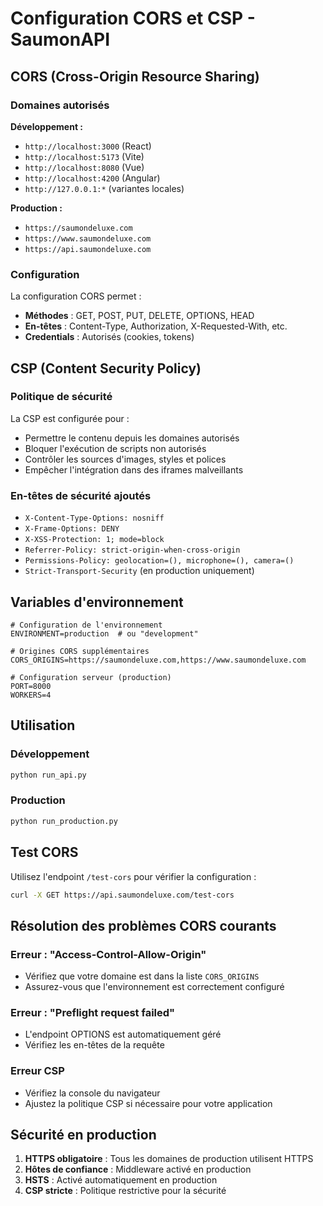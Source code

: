 # Configuration CORS et CSP - SaumonAPI

## CORS (Cross-Origin Resource Sharing)

### Domaines autorisés

**Développement :**
- `http://localhost:3000` (React)
- `http://localhost:5173` (Vite)
- `http://localhost:8080` (Vue)
- `http://localhost:4200` (Angular)
- `http://127.0.0.1:*` (variantes locales)

**Production :**
- `https://saumondeluxe.com`
- `https://www.saumondeluxe.com`
- `https://api.saumondeluxe.com`

### Configuration

La configuration CORS permet :
- **Méthodes** : GET, POST, PUT, DELETE, OPTIONS, HEAD
- **En-têtes** : Content-Type, Authorization, X-Requested-With, etc.
- **Credentials** : Autorisés (cookies, tokens)

## CSP (Content Security Policy)

### Politique de sécurité

La CSP est configurée pour :
- Permettre le contenu depuis les domaines autorisés
- Bloquer l'exécution de scripts non autorisés
- Contrôler les sources d'images, styles et polices
- Empêcher l'intégration dans des iframes malveillants

### En-têtes de sécurité ajoutés

- `X-Content-Type-Options: nosniff`
- `X-Frame-Options: DENY`
- `X-XSS-Protection: 1; mode=block`
- `Referrer-Policy: strict-origin-when-cross-origin`
- `Permissions-Policy: geolocation=(), microphone=(), camera=()`
- `Strict-Transport-Security` (en production uniquement)

## Variables d'environnement

```env
# Configuration de l'environnement
ENVIRONMENT=production  # ou "development"

# Origines CORS supplémentaires
CORS_ORIGINS=https://saumondeluxe.com,https://www.saumondeluxe.com

# Configuration serveur (production)
PORT=8000
WORKERS=4
```

## Utilisation

### Développement
```bash
python run_api.py
```

### Production
```bash
python run_production.py
```

## Test CORS

Utilisez l'endpoint `/test-cors` pour vérifier la configuration :

```bash
curl -X GET https://api.saumondeluxe.com/test-cors
```

## Résolution des problèmes CORS courants

### Erreur : "Access-Control-Allow-Origin"
- Vérifiez que votre domaine est dans la liste `CORS_ORIGINS`
- Assurez-vous que l'environnement est correctement configuré

### Erreur : "Preflight request failed"
- L'endpoint OPTIONS est automatiquement géré
- Vérifiez les en-têtes de la requête

### Erreur CSP
- Vérifiez la console du navigateur
- Ajustez la politique CSP si nécessaire pour votre application

## Sécurité en production

1. **HTTPS obligatoire** : Tous les domaines de production utilisent HTTPS
2. **Hôtes de confiance** : Middleware activé en production
3. **HSTS** : Activé automatiquement en production
4. **CSP stricte** : Politique restrictive pour la sécurité
